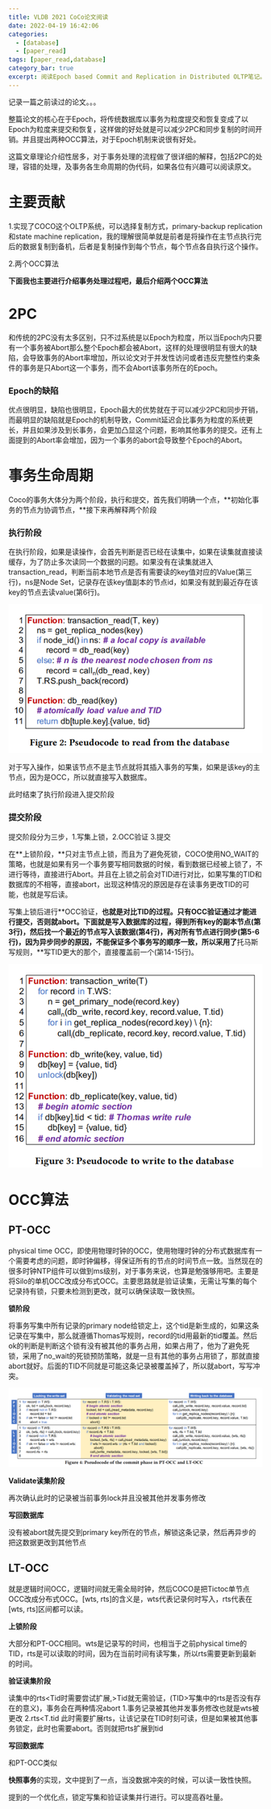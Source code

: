 ```yaml
---
title: VLDB 2021 CoCo论文阅读
date: 2022-04-19 16:42:06
categories: 
  - [database]
  - [paper_read]
tags: [paper_read,database]
category_bar: true
excerpt: 阅读Epoch based Commit and Replication in Distributed OLTP笔记。
---
```


记录一篇之前读过的论文。。。

整篇论文的核心在于Epoch，将传统数据库以事务为粒度提交和恢复变成了以Epoch为粒度来提交和恢复，这样做的好处就是可以减少2PC和同步复制的时间开销。并且提出两种OCC算法，对于Epoch机制来说很有好处。

这篇文章理论介绍性居多，对于事务处理的流程做了很详细的解释，包括2PC的处理，容错的处理，及事务各生命周期的伪代码，如果各位有兴趣可以阅读原文。

# 主要贡献

1.实现了COCO这个OLTP系统，可以选择复制方式，primary-backup replication和state machine replication，我的理解很简单就是前者是将操作在主节点执行完后的数据复制到备机，后者是复制操作到每个节点，每个节点各自执行这个操作。

2.两个OCC算法

**下面我也主要进行介绍事务处理过程吧，最后介绍两个OCC算法**

# 2PC

和传统的2PC没有太多区别，只不过系统是以Epoch为粒度，所以当Epoch内只要有一个事务被Abort那么整个Epoch都会被Abort，这样的处理很明显有很大的缺陷，会导致事务的Abort率增加，所以论文对于并发性访问或者违反完整性约束条件的事务是只Abort这一个事务，而不会Abort该事务所在的Epoch。

### Epoch的缺陷

优点很明显，缺陷也很明显，Epoch最大的优势就在于可以减少2PC和同步开销，而最明显的缺陷就是Epoch的机制导致，Commit延迟会比事务为粒度的系统更长，并且如果涉及到长事务，会更加凸显这个问题，影响其他事务的提交。还有上面提到的Abort率会增加，因为一个事务的abort会导致整个Epoch的Abort。

# 事务生命周期

Coco的事务大体分为两个阶段，执行和提交，首先我们明确一个点，**初始化事务的节点为协调节点，**接下来再解释两个阶段 

### 执行阶段

在执行阶段，如果是读操作，会首先判断是否已经在读集中，如果在读集就直接读缓存，为了防止多次读同一个数据的问题。如果没有在读集就进入transaction_read，判断当前本地节点是否有需要读的key值对应的Value(第三行)，ns是Node Set，记录存在该key值副本的节点id，如果没有就到最近存在该key的节点去读value(第6行)。

![读阶段伪代码](coco/image-20220530111728888.png)

 对于写入操作，如果该节点不是主节点就将其插入事务的写集，如果是该key的主节点，因为是OCC，所以就直接写入数据库。

此时结束了执行阶段进入提交阶段

### 提交阶段

提交阶段分为三步，1.写集上锁，2.OCC验证 3.提交

在**上锁阶段，**只对主节点上锁，而且为了避免死锁，COCO使用NO_WAIT的策略，也就是如果有另一个事务要写相同数据的时候，看到数据已经被上锁了，不进行等待，直接进行Abort。并且在上锁之前会对TID进行对比，如果写集的TID和数据库的不相等，直接abort，出现这种情况的原因是存在读事务更改TID的可能，也就是写后读。

写集上锁后进行**OCC验证，**也就是对比TID的过程。只有OCC验证通过才能进行提交，否则就abort。下面就是写入数据库的过程，得到所有key的副本节点(第3行)，然后找一个最近的节点写入该数据(第4行)，再对所有节点进行同步(第5-6行)，因为异步同步的原因，不能保证多个事务写的顺序一致，所以采用了**托马斯写规则，**写TID更大的那个，直接覆盖前一个(第14-15行)。

![写入阶段伪代码](coco/image-20220530111852073-165388155800715.png)

#  OCC算法

## PT-OCC

physical time OCC，即使用物理时钟的OCC，使用物理时钟的分布式数据库有一个需要考虑的问题，即时钟偏移，得保证所有的节点的时间节点一致。当然现在的很多时钟NTP组件可以做到ms级别，对于事务来说，也算是勉强够用吧。主要是将Silo的单机OCC改成分布式OCC。主要思路就是验证读集，无需让写集的每个记录持有锁，只要未检测到更改，就可以确保读取一致快照。

**锁阶段**

将事务写集中所有记录的primary node给锁定上，这个tid是新生成的，如果这条记录在写集中，那么就遵循Thomas写规则，record的tid用最新的tid覆盖。然后ok的判断是判断这个锁有没有被其他的事务占用，如果占用了，他为了避免死锁，采用了no_wait的死锁预防策略，就是一旦有其他的事务占用锁了，那就直接abort就好。后面的TID不同就是可能这条记录被覆盖掉了，所以就abort，写写冲突。

![伪代码](coco/image-20220530111933803.png)

**Validate读集阶段**

再次确认此时的记录被当前事务lock并且没被其他并发事务修改

**写回数据库**

没有被abort就先提交到primary key所在的节点，解锁这条记录，然后再异步的把这数据更改到其他节点

## LT-OCC

就是逻辑时间OCC，逻辑时间就无需全局时钟，然后COCO是把Tictoc单节点OCC改成分布式OCC。[wts, rts]的含义是，wts代表记录何时写入，rts代表在[wts, rts]区间都可以读。

**上锁阶段**

大部分和PT-OCC相同。wts是记录写的时间，也相当于之前physical time的TID，rts是可以读取的时间，因为在当前时间有读写集，所以rts需要更新到最新的时间。

**验证读集阶段**

读集中的rts<Tid时需要尝试扩展,>Tid就无需验证，(TID>写集中的rts是否没有存在的意义)，事务会在两种情况abort 1.事务记录被其他并发事务修改也就是wts被更改 2.rts<T.tid 此时需要扩展rts，让该记录在TID时刻可读，但是如果被其他事务锁定，此时也需要abort。否则就把rts扩展到tid

**写回数据库**

和PT-OCC类似

**快照事务**的实现，文中提到了一点，当没数据冲突的时候，可以读一致性快照。

提到的一个优化点，锁定写集和验证读集并行进行。可以提高吞吐量。
